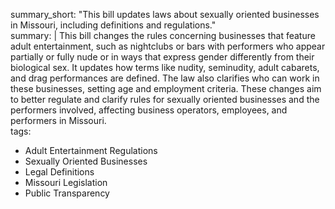 summary_short: "This bill updates laws about sexually oriented businesses in Missouri, including definitions and regulations."  
summary: |
  This bill changes the rules concerning businesses that feature adult entertainment, such as nightclubs or bars with performers who appear partially or fully nude or in ways that express gender differently from their biological sex. It updates how terms like nudity, seminudity, adult cabarets, and drag performances are defined. The law also clarifies who can work in these businesses, setting age and employment criteria. These changes aim to better regulate and clarify rules for sexually oriented businesses and the performers involved, affecting business operators, employees, and performers in Missouri.  
tags:
  - Adult Entertainment Regulations
  - Sexually Oriented Businesses
  - Legal Definitions
  - Missouri Legislation
  - Public Transparency
